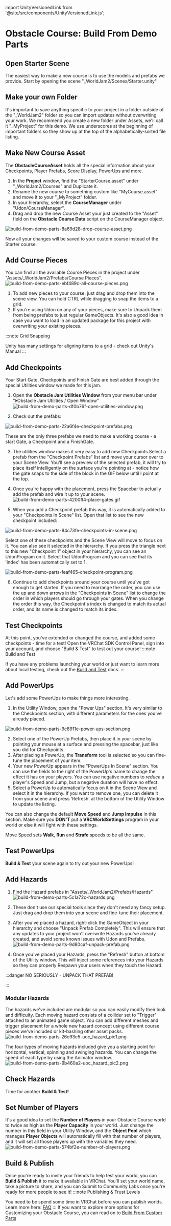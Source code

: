import UnityVersionedLink from '@site/src/components/UnityVersionedLink.js';

# Obstacle Course: Build From Demo Parts

## Open Starter Scene
The easiest way to make a new course is to use the models and prefabs we provide.
Start by opening the scene "_WorldJam2/Scenes/Starter.unity"

## Make your own Folder
It's important to save anything specific to your project in a folder outside of the "_WorldJam2" folder so you can import updates without overwriting your work. We recommend you create a new folder under Assets, we'll call it "_MyProject" for this demo. We use underscores at the beginning of important folders so they show up at the top of the alphabetically-sorted file listing.

## Make New Course Asset
The **ObstacleCourseAsset** holds all the special information about your Checkpoints, Player Prefabs,  Score Display, PowerUps and more. 
1. In the **Project** window, find the "StarterCourse.asset" under "_WorldJam2/Courses" and Duplicate it.
2. Rename the new course to something custom like "MyCourse.asset" and move it to your "_MyProject" folder.
3. In your hierarchy, select the **CourseManager** under "Udon/CourseManager".
4. Drag and drop the new Course Asset your just created to the "Asset" field on the **Obstacle Course Data** script on the CourseManager object.

![build-from-demo-parts-8a69d28-drop-course-asset.png](/img/worlds/build-from-demo-parts-8a69d28-drop-course-asset.png)

Now all your changes will be saved to your custom course instead of the Starter course.


## Add Course Pieces
You can find all the available Course Pieces in the project under "Assets/_WorldJam2/Prefabs/Course Pieces".
![build-from-demo-parts-ebf489c-all-course-pieces.png](/img/worlds/build-from-demo-parts-ebf489c-all-course-pieces.png)

1. To add new pieces to your course, just drag and drop them into the scene view. You can hold CTRL while dragging to snap the items to a grid.
2. If you're using Udon on any of your pieces, make sure to Unpack them from being prefabs to just regular GameObjects. It's also a good idea in case you want to load in an updated package for this project with overwriting your existing pieces.

:::note Grid Snapping

Unity has many settings for aligning items to a grid - check out <UnityVersionedLink versionKey="minor" url="https://docs.unity3d.com/<VERSION>/Documentation/Manual/GridSnapping.html">Unity's Manual</UnityVersionedLink>
:::

## Add Checkpoints
Your Start Gate, Checkpoints and Finish Gate are best added through the special Utilities window we made for this jam.

1. Open the **Obstacle Jam Utilities Window** from your menu bar under "⏵Obstacle Jam Utilities / Open Window"
![build-from-demo-parts-df0b76f-open-utilities-window.png](/img/worlds/build-from-demo-parts-df0b76f-open-utilities-window.png)

2. Check out the prefabs:

![build-from-demo-parts-22a6f4e-checkpoint-prefabs.png](/img/worlds/build-from-demo-parts-22a6f4e-checkpoint-prefabs.png)

These are the only three prefabs we need to make a working course - a start Gate, a Checkpoint and a FinishGate.

3. The utilities window makes it very easy to add new Checkpoints.Select a prefab from the "Checkpoint Prefabs" list and move your cursor over to your Scene View. You'll see a preview of the selected prefab, it will try to place itself intelligently on the surface you're pointing at - notice how the gate snaps to the side of the block in the GIF below until I point at the top. 
4. Once you're happy with the placement, press the Spacebar to actually add the prefab and wire it up to your scene. 
![build-from-demo-parts-4200ff4-place-gates.gif](/img/worlds/build-from-demo-parts-4200ff4-place-gates.gif)

5. When you add a Checkpoint prefab this way, it is automatically added to your "Checkpoints In Scene" list. Open that list to see the new checkpoint included:

![build-from-demo-parts-84c73fe-checkpoints-in-scene.png](/img/worlds/build-from-demo-parts-84c73fe-checkpoints-in-scene.png)

Select one of these checkpoints and the Scene View will move to focus on it. You can also see it selected in the hierarchy. If you press the triangle next to this new "Checkpoint 1" object in your hierarchy, you can see an UdonProgram on it. Select that UdonProgram and you can see that its 'index' has been automatically set to 1.

![build-from-demo-parts-feaf465-checkpoint-program.png](/img/worlds/build-from-demo-parts-feaf465-checkpoint-program.png)

6. Continue to add checkpoints around your course until you've got enough to get started. If you need to rearrange the order, you can use the up and down arrows in the "Checkpoints in Scene" list to change the order in which players should go through your gates. When you change the order this way, the Checkpoint's index is changed to match its actual order, and its name is changed to match its index.

## Test Checkpoints
At this point, you've extended or changed the course, and added some checkpoints - time for a test! Open the VRChat SDK Control Panel, sign into your account, and choose "Build & Test" to test out your course!
:::note Build and Test

If you have any problems launching your world or just want to learn more about local testing, check out the [Build and Test](/worlds/udon/using-build-test) docs.
:::
## Add PowerUps
Let's add some PowerUps to make things more interesting.

1. In the Utility Window, open the "Power Ups" section. It's very similar to the Checkpoints section, with different parameters for the ones you've already placed.

![build-from-demo-parts-9c8911e-power-ups-section.png](/img/worlds/build-from-demo-parts-9c8911e-power-ups-section.png)

2. Select one of the PowerUp Prefabs, then place it in your scene by pointing your mouse at a surface and pressing the spacebar, just like you did for Checkpoints.
3. After placing a PowerUp, the **Transform** tool is selected so you can fine-tune the placement of your item.
4. Your new PowerUp appears in the "PowerUps In Scene" section. You can use the fields to the right of the PowerUp's name to change the effect it has on your players. You can use negative numbers to _reduce_ a player's Speed and Jump, but a negative duration will have no effect.
5. Select a PowerUp to automatically focus on it in the Scene View and select it in the hierarchy. If you want to remove one, you can delete it from your scene and press 'Refresh' at the bottom of the Utility Window to update the listing.

You can also change the default **Move Speed** and **Jump Impulse** in this section. Make sure you **DON'T** put a **VRCWorldSettings** program in your world or else it will fight with these settings.

Move Speed sets **Walk**, **Run** and **Strafe** speeds to be all the same.

## Test PowerUps

**Build & Test** your scene again to try out your new PowerUps!

## Add Hazards

1. Find the Hazard prefabs in "Assets/_WorldJam2/Prefabs/Hazards"
![build-from-demo-parts-5c1a72c-hazards.png](/img/worlds/build-from-demo-parts-5c1a72c-hazards.png)

2. These don't use our special tools since they don't need any fancy setup. Just drag and drop them into your scene and fine-tune their placement.

3. After you've placed a hazard, right-click the GameObject in your hierarchy and choose "Unpack Prefab Completely". This will ensure that any updates to your project won't overwrite Hazards you've already created, and avoid some known issues with Udon and Prefabs.
![build-from-demo-parts-9d80caf-unpack-prefab.png](/img/worlds/build-from-demo-parts-9d80caf-unpack-prefab.png)

4. Once you've placed your Hazards, press the "Refresh" button at bottom of the Utility window. This will inject some references into your Hazards so they can properly Respawn your users when they touch the Hazard.

:::danger NO SERIOUSLY - UNPACK THAT PREFAB!


:::
### Modular Hazards
The hazards we've included are modular so you can easily modify their look and difficulty. Each moving hazard consists of a collider set to "Trigger" attached to an animated game object. You can add different meshes and trigger placement for a whole new hazard concept using different course pieces we've included or kit-bashing other asset packs.
![build-from-demo-parts-26e93e5-uoc_hazard_pic1.png](/img/worlds/build-from-demo-parts-26e93e5-uoc_hazard_pic1.png)

The four types of moving hazards included give you a starting point for horizontal, vertical, spinning and swinging hazards. You can change the speed of each type by using the Animator window.
![build-from-demo-parts-9b460a2-uoc_hazard_pic2.png](/img/worlds/build-from-demo-parts-9b460a2-uoc_hazard_pic2.png)

## Check Hazards

Time for another **Build & Test!**

## Set Number of Players
It's a good idea to set the **Number of Players** in your Obstacle Course world to twice as high as the **Player Capacity** in your world. Just change the number in this field in your Utility Window, and the **Object Pool** which manages **Player Objects** will automatically fill with that number of players, and it will set all those players up with the variables they need.
![build-from-demo-parts-574bf2e-number-of-players.png](/img/worlds/build-from-demo-parts-574bf2e-number-of-players.png)

## Build & Publish

Once you're ready to invite your friends to help test your world, you can **Build & Publish** it to make it available in VRChat. You'll set your world name, take a picture to share, and you can Submit to Community Labs once you're ready for more people to see it!
:::note Publishing & Trust Levels

You need to be spend some time in VRChat before you can publish worlds. Learn more here: [FAQ](https://docs.vrchat.com/docs/frequently-asked-questions#why-cant-i-upload-content-yet)
:::
If you want to explore more options for Customizing your Obstacle Course, you can read on to [Build From Custom Parts](/worlds/examples/obstacle-course/build-from-custom-parts)